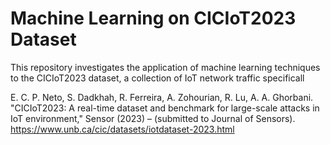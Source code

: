 # Machine Learning on CICIoT2023 Dataset
This repository investigates the application of machine learning techniques to the CICIoT2023 dataset, a collection of IoT network traffic specificall

E. C. P. Neto, S. Dadkhah, R. Ferreira, A. Zohourian, R. Lu, A. A. Ghorbani. "CICIoT2023: A real-time dataset and benchmark for large-scale attacks in IoT environment," Sensor (2023) – (submitted to Journal of Sensors).
https://www.unb.ca/cic/datasets/iotdataset-2023.html
